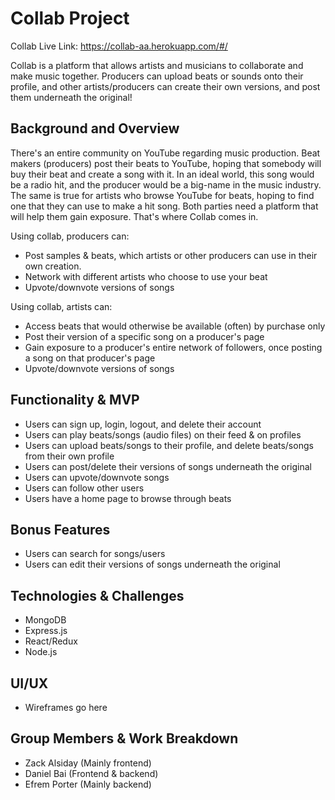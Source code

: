 # Collab Project

Collab Live Link: https://collab-aa.herokuapp.com/#/

Collab is a platform that allows artists and musicians to collaborate and make music together. Producers can upload beats or sounds onto their profile, and other artists/producers can create their own versions, and post them underneath the original!

## Background and Overview
There's an entire community on YouTube regarding music production. Beat makers (producers) post their beats to YouTube, hoping that somebody will buy their beat and create a song with it. In an ideal world, this song would be a radio hit, and the producer would be a big-name in the music industry. The same is true for artists who browse YouTube for beats, hoping to find one that they can use to make a hit song. Both parties need a platform that will help them gain exposure. That's where Collab comes in.

Using collab, producers can:
- Post samples & beats, which artists or other producers can use in their own creation.
- Network with different artists who choose to use your beat
- Upvote/downvote versions of songs

Using collab, artists can:
- Access beats that would otherwise be available (often) by purchase only
- Post their version of a specific song on a producer's page
- Gain exposure to a producer's entire network of followers, once posting a song on that producer's page
- Upvote/downvote versions of songs

## Functionality & MVP
- Users can sign up, login, logout, and delete their account
- Users can play beats/songs (audio files) on their feed & on profiles
- Users can upload beats/songs to their profile, and delete beats/songs from their own profile
- Users can post/delete their versions of songs underneath the original
- Users can upvote/downvote songs
- Users can follow other users
- Users have a home page to browse through beats

## Bonus Features
- Users can search for songs/users
- Users can edit their versions of songs underneath the original

## Technologies & Challenges
- MongoDB
- Express.js
- React/Redux
- Node.js

## UI/UX
- Wireframes go here

## Group Members & Work Breakdown
- Zack Alsiday (Mainly frontend)
- Daniel Bai (Frontend & backend)
- Efrem Porter (Mainly backend)
